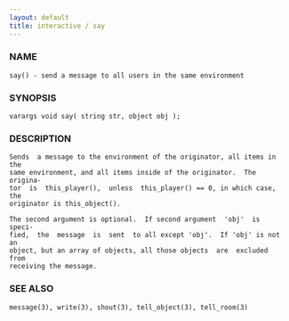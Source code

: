 ```yaml
---
layout: default
title: interactive / say
---
```






### NAME
    say() - send a message to all users in the same environment


### SYNOPSIS
    varargs void say( string str, object obj );


### DESCRIPTION
    Sends  a message to the environment of the originator, all items in the
    same environment, and all items inside of the originator.  The origina‐
    tor  is  this_player(),  unless  this_player() == 0, in which case, the
    originator is this_object().

    The second argument is optional.  If second argument  'obj'  is  speci‐
    fied,  the  message  is  sent  to all except 'obj'.  If 'obj' is not an
    object, but an array of objects, all those objects  are  excluded  from
    receiving the message.


### SEE ALSO
    message(3), write(3), shout(3), tell_object(3), tell_room(3)



